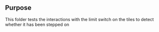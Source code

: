 ## Purpose
This folder tests the interactions with the limit switch on the tiles to detect whether it has been stepped on
